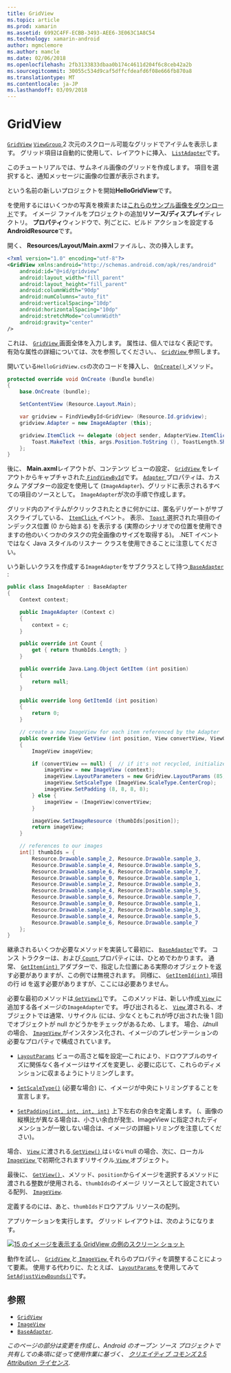 ```yaml
---
title: GridView
ms.topic: article
ms.prod: xamarin
ms.assetid: 6992C4FF-ECBB-3493-AEE6-3E063C1A8C54
ms.technology: xamarin-android
author: mgmclemore
ms.author: mamcle
ms.date: 02/06/2018
ms.openlocfilehash: 2fb3133833dbaa0b174c4611d204f6c8ceb42a2b
ms.sourcegitcommit: 30055c534d9caf5dffcfdeafd6f08e666fb870a8
ms.translationtype: MT
ms.contentlocale: ja-JP
ms.lasthandoff: 03/09/2018
---
```

# <a name="gridview"></a>GridView

[`GridView`](https://developer.xamarin.com/api/type/Android.Widget.GridView/) [ `ViewGroup` ](https://developer.xamarin.com/api/type/Android.Views.ViewGroup/) 2 次元のスクロール可能なグリッドでアイテムを表示します。 グリッド項目は自動的に使用して、レイアウトに挿入、 [ `ListAdapter`](https://developer.xamarin.com/api/property/Android.App.ListActivity.ListAdapter/)です。

このチュートリアルでは、サムネイル画像のグリッドを作成します。 項目を選択すると、通知メッセージに画像の位置が表示されます。

という名前の新しいプロジェクトを開始**HelloGridView**です。

を使用するにはいくつかの写真を検索または[これらのサンプル画像をダウンロード](http://developer.android.com/shareables/sample_images.zip)です。 イメージ ファイルをプロジェクトの追加**リソース/ディスプレイ**ディレクトリ。 **プロパティ**ウィンドウで、列ごとに、ビルド アクションを設定する**AndroidResource**です。

開く、 **Resources/Layout/Main.axml**ファイルし、次の挿入します。

```xml
<?xml version="1.0" encoding="utf-8"?>
<GridView xmlns:android="http://schemas.android.com/apk/res/android"
    android:id="@+id/gridview"
    android:layout_width="fill_parent"
    android:layout_height="fill_parent"
    android:columnWidth="90dp"
    android:numColumns="auto_fit"
    android:verticalSpacing="10dp"
    android:horizontalSpacing="10dp"
    android:stretchMode="columnWidth"
    android:gravity="center"
/>
```

これは、 [ `GridView` ](https://developer.xamarin.com/api/type/Android.Widget.GridView/)画面全体を入力します。 属性は、個人ではなく表記です。 有効な属性の詳細については、次を参照してください。、 [ `GridView` ](https://developer.xamarin.com/api/type/Android.Widget.GridView/)参照します。

開いている`HelloGridView.cs`の次のコードを挿入し、 [ `OnCreate()` ](https://developer.xamarin.com/api/member/Android.App.Activity.OnCreate/p/Android.OS.Bundle/)メソッド。

```csharp
protected override void OnCreate (Bundle bundle)
{
    base.OnCreate (bundle);

    SetContentView (Resource.Layout.Main);

    var gridview = FindViewById<GridView> (Resource.Id.gridview);
    gridview.Adapter = new ImageAdapter (this);

    gridview.ItemClick += delegate (object sender, AdapterView.ItemClickEventArgs args) {
        Toast.MakeText (this, args.Position.ToString (), ToastLength.Short).Show ();
    };
}
```

後に、 **Main.axml**レイアウトが、コンテンツ ビューの設定、 [ `GridView` ](https://developer.xamarin.com/api/type/Android.Widget.GridView/)をレイアウトからキャプチャされた[ `FindViewById`](https://developer.xamarin.com/api/member/Android.App.Activity.FindViewById/)です。 [ `Adapter` ](https://developer.xamarin.com/api/property/Android.Widget.AdapterView.RawAdapter/)プロパティは、カスタム アダプターの設定を使用して (`ImageAdapter`)、グリッドに表示されるすべての項目のソースとして。 `ImageAdapter`が次の手順で作成します。

グリッド内のアイテムがクリックされたときに何かには、匿名デリゲートがサブスクライブしている、 [ `ItemClick` ](https://developer.xamarin.com/api/event/Android.Widget.AdapterView.ItemClick/)イベント。
表示、 [ `Toast` ](https://developer.xamarin.com/api/type/Android.Widget.Toast/)選択された項目のインデックス位置 (0 から始まる) を表示する (実際のシナリオでの位置を使用できますの他のいくつかのタスクの完全画像のサイズを取得する)。 .NET イベントではなく Java スタイルのリスナー クラスを使用できることに注意してください。

いう新しいクラスを作成する`ImageAdapter`をサブクラスとして持つ[ `BaseAdapter` ](https://developer.xamarin.com/api/type/Android.Widget.BaseAdapter/):

```csharp
public class ImageAdapter : BaseAdapter
{
    Context context;

    public ImageAdapter (Context c)
    {
        context = c;
    }

    public override int Count {
        get { return thumbIds.Length; }
    }

    public override Java.Lang.Object GetItem (int position)
    {
        return null;
    }

    public override long GetItemId (int position)
    {
        return 0;
    }

    // create a new ImageView for each item referenced by the Adapter
    public override View GetView (int position, View convertView, ViewGroup parent)
    {
        ImageView imageView;

        if (convertView == null) {  // if it's not recycled, initialize some attributes
            imageView = new ImageView (context);
            imageView.LayoutParameters = new GridView.LayoutParams (85, 85);
            imageView.SetScaleType (ImageView.ScaleType.CenterCrop);
            imageView.SetPadding (8, 8, 8, 8);
        } else {
            imageView = (ImageView)convertView;
        }

        imageView.SetImageResource (thumbIds[position]);
        return imageView;
    }

    // references to our images
    int[] thumbIds = {
        Resource.Drawable.sample_2, Resource.Drawable.sample_3,
        Resource.Drawable.sample_4, Resource.Drawable.sample_5,
        Resource.Drawable.sample_6, Resource.Drawable.sample_7,
        Resource.Drawable.sample_0, Resource.Drawable.sample_1,
        Resource.Drawable.sample_2, Resource.Drawable.sample_3,
        Resource.Drawable.sample_4, Resource.Drawable.sample_5,
        Resource.Drawable.sample_6, Resource.Drawable.sample_7,
        Resource.Drawable.sample_0, Resource.Drawable.sample_1,
        Resource.Drawable.sample_2, Resource.Drawable.sample_3,
        Resource.Drawable.sample_4, Resource.Drawable.sample_5,
        Resource.Drawable.sample_6, Resource.Drawable.sample_7
    };
}
```

継承されるいくつか必要なメソッドを実装して最初に、 [ `BaseAdapter`](https://developer.xamarin.com/api/type/Android.Widget.BaseAdapter/)です。 コンス トラクターは、および[ `Count` ](https://developer.xamarin.com/api/property/Android.Widget.BaseAdapter.Count/)プロパティには、ひとめでわかります。 通常、 [ `GetItem(int)` ](https://developer.xamarin.com/api/member/Android.Widget.BaseAdapter.GetItem/)アダプターで、指定した位置にある実際のオブジェクトを返す必要がありますが、この例では無視されます。 同様に、 [ `GetItemId(int)` ](https://developer.xamarin.com/api/member/Android.Widget.BaseAdapter.GetItemId/)項目の行 id を返す必要がありますが、ここには必要ありません。

必要な最初のメソッドは[ `GetView()`](https://developer.xamarin.com/api/member/Android.Widget.BaseAdapter.GetView/)です。
このメソッドは、新しい作成[ `View` ](https://developer.xamarin.com/api/type/Android.Views.View/)に追加する各イメージの`ImageAdapter`です。 呼び出されると、 [ `View` ](https://developer.xamarin.com/api/type/Android.Views.View/)渡される、オブジェクトでは通常、リサイクル (には、少なくともこれが呼び出された後 1 回) でオブジェクトが null かどうかをチェックがあるため、します。 場合、*は*null の場合、 [ `ImageView` ](https://developer.xamarin.com/api/type/Android.Widget.ImageView/)がインスタンス化され、イメージのプレゼンテーションの必要なプロパティで構成されています。

- [`LayoutParams`](https://developer.xamarin.com/api/property/Android.Views.View.LayoutParameters/) ビューの高さと幅を設定&mdash;これにより、ドロウアブルのサイズに関係なく各イメージはサイズを変更し、必要に応じて、これらのディメンションに収まるようにトリミングします。

- [`SetScaleType()`](https://developer.xamarin.com/api/member/Android.Widget.ImageView.SetScaleType/) (必要な場合) に、イメージが中央にトリミングすることを宣言します。

- [`SetPadding(int, int, int, int)`](https://developer.xamarin.com/api/member/Android.Views.View.SetPadding/) 上下左右の余白を定義します。 (、画像の縦横比が異なる場合は、小さい余白が発生、ImageView に指定されたディメンションが一致しない場合は、イメージの詳細トリミングを注意してください)。

場合、 [ `View` ](https://developer.xamarin.com/api/type/Android.Views.View/)に渡される[ `GetView()` ](https://developer.xamarin.com/api/member/Android.Widget.BaseAdapter.GetView/)は*いない*null の場合、次に、ローカル[ `ImageView` ](https://developer.xamarin.com/api/type/Android.Widget.ImageView/)で初期化されますリサイクル[ `View` ](https://developer.xamarin.com/api/type/Android.Views.View/)オブジェクト。

最後に、 [ `GetView()` ](https://developer.xamarin.com/api/member/Android.Widget.BaseAdapter.GetView/) 、メソッド、`position`からイメージを選択するメソッドに渡される整数が使用される、`thumbIds`のイメージ リソースとして設定されている配列、 [ `ImageView`](https://developer.xamarin.com/api/type/Android.Widget.ImageView/).

定義するのには、あと、`thumbIds`ドロウアブル リソースの配列。

アプリケーションを実行します。 グリッド レイアウトは、次のようになります。

[![15 のイメージを表示する GridView の例のスクリーン ショット](grid-view-images/helloviews4.png)](grid-view-images/helloviews4.png#lightbox)

動作を試し、 [ `GridView` ](https://developer.xamarin.com/api/type/Android.Widget.GridView/)と[ `ImageView` ](https://developer.xamarin.com/api/type/Android.Widget.ImageView/)それらのプロパティを調整することによって要素。 使用する代わりに、たとえば、 [ `LayoutParams` ](https://developer.xamarin.com/api/property/Android.Views.View.LayoutParameters/)を使用してみて[ `SetAdjustViewBounds()`](https://developer.xamarin.com/api/member/Android.Widget.ImageView.SetAdjustViewBounds/)です。


## <a name="references"></a>参照

-   [`GridView`](https://developer.xamarin.com/api/type/Android.Widget.GridView/) 
-   [`ImageView`](https://developer.xamarin.com/api/type/Android.Widget.ImageView/)
-   [`BaseAdapter`](https://developer.xamarin.com/api/type/Android.Widget.BaseAdapter/).

*このページの部分は変更を作成し、Android のオープン ソース プロジェクトで共有しての条項に従って使用作業に基づく、*
[*クリエイティブ コモンズ 2.5 Attribution ライセンス*](http://creativecommons.org/licenses/by/2.5/).
